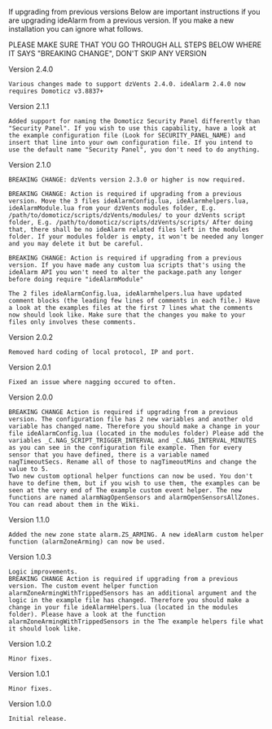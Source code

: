 
If upgrading from previous versions Below are important instructions if you are upgrading ideAlarm from a previous version. If you make a new installation you can ignore what follows.

PLEASE MAKE SURE THAT YOU GO THROUGH ALL STEPS BELOW WHERE IT SAYS "BREAKING CHANGE", DON'T SKIP ANY VERSION

Version 2.4.0

    Various changes made to support dzVents 2.4.0. ideAlarm 2.4.0 now requires Domoticz v3.8837+

Version 2.1.1

    Added support for naming the Domoticz Security Panel differently than "Security Panel". If you wish to use this capability, have a look at the example configuration file (Look for SECURITY_PANEL_NAME) and insert that line into your own configuration file. If you intend to use the default name "Security Panel", you don't need to do anything.

Version 2.1.0

    BREAKING CHANGE: dzVents version 2.3.0 or higher is now required.

    BREAKING CHANGE: Action is required if upgrading from a previous version. Move the 3 files ideAlarmConfig.lua, ideAlarmhelpers.lua, ideAlarmModule.lua from your dzVents modules folder, E.g. /path/to/domoticz/scripts/dzVents/modules/ to your dzVents script folder, E.g. /path/to/domoticz/scripts/dzVents/scripts/ After doing that, there shall be no ideAlarm related files left in the modules folder. If your modules folder is empty, it won't be needed any longer and you may delete it but be careful.

    BREAKING CHANGE: Action is required if upgrading from a previous version. If you have made any custom lua scripts that's using the ideAlarm API you won't need to alter the package.path any longer before doing require "ideAlarmModule"

    The 2 files ideAlarmConfig.lua, ideAlarmhelpers.lua have updated comment blocks (the leading few lines of comments in each file.) Have a look at the examples files at the first 7 lines what the comments now should look like. Make sure that the changes you make to your files only involves these comments.

Version 2.0.2

    Removed hard coding of local protocol, IP and port.

Version 2.0.1

    Fixed an issue where nagging occured to often.

Version 2.0.0

    BREAKING CHANGE Action is required if upgrading from a previous version. The configuration file has 2 new variables and another old variable has changed name. Therefore you should make a change in your file ideAlarmConfig.lua (located in the modules folder) Please add the variables _C.NAG_SCRIPT_TRIGGER_INTERVAL and _C.NAG_INTERVAL_MINUTES as you can see in the configuration file example. Then for every sensor that you have defined, there is a variable named nagTimeoutSecs. Rename all of those to nagTimeoutMins and change the value to 5.
    Two new custom optional helper functions can now be used. You don't have to define them, but if you wish to use them, the examples can be seen at the very end of The example custom event helper. The new functions are named alarmNagOpenSensors and alarmOpenSensorsAllZones. You can read about them in the Wiki.

Version 1.1.0

    Added the new zone state alarm.ZS_ARMING. A new ideAlarm custom helper function (alarmZoneArming) can now be used.

Version 1.0.3

    Logic improvements.
    BREAKING CHANGE Action is required if upgrading from a previous version. The custom event helper function alarmZoneArmingWithTrippedSensors has an additional argument and the logic in the example file has changed. Therefore you should make a change in your file ideAlarmHelpers.lua (located in the modules folder). Please have a look at the function alarmZoneArmingWithTrippedSensors in the The example helpers file what it should look like.

Version 1.0.2

    Minor fixes.

Version 1.0.1

    Minor fixes.

Version 1.0.0

    Initial release.

